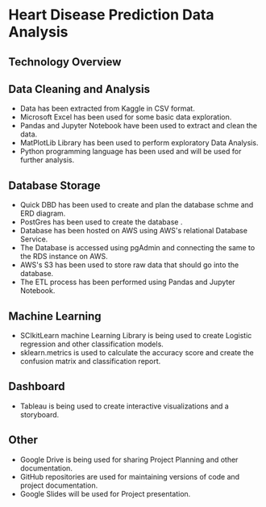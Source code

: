 # __Heart Disease Prediction Data Analysis__

## __Technology Overview__

## Data Cleaning and Analysis

- Data has been extracted from Kaggle in CSV format.
- Microsoft Excel has been used for some basic data exploration.
- Pandas and Jupyter Notebook have been used to extract and clean the data.
- MatPlotLib Library has been used to perform exploratory Data Analysis.
- Python programming language has been used and will be used for further analysis.


## Database Storage

- Quick DBD has been used to create and plan the database schme and ERD diagram.
- PostGres has been used to create the database .
- Database has been hosted on AWS using AWS's relational Database Service.
- The Database is accessed using pgAdmin and connecting the same to the RDS instance on AWS.
- AWS's S3 has been used to store raw data that should go into the database.
- The ETL process has been performed using Pandas and Jupyter Notebook. 

## Machine Learning

- SCIkitLearn machine Learning Library is being used to create Logistic regression and other classification models.
- sklearn.metrics is used to calculate the accuracy score and create the confusion matrix and classification report.

## Dashboard
- Tableau is being used to create interactive visualizations and a storyboard.

## Other
- Google Drive is being used for sharing Project Planning and other documentation.
- GitHub repositories are used for maintaining versions of code and project documentation.
- Google Slides will be used for Project presentation.
